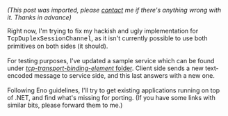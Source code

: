 *(This post was imported, please [contact](#/contact) me if there's anything wrong with it. Thanks in advance)*

Right now, I'm trying to fix my hackish and ugly implementation for <span style="font-family: courier new;">TcpDuplexSessionChannel</span>, as it isn't currently possible to use both primitives on both sides (it should).<br /><br />For testing purposes, I've updated a sample service which can be found under <a href="http://anonsvn.mono-project.com/source/trunk/olive/samples/services/tcp-transport-binding-element/"><span style="font-style: italic;">tcp-transport-binding-element</span> folder</a>. Client side sends a new text-encoded message to service side, and this last answers with a new one.<br /><br />Following Eno guidelines, I'll try to get existing applications running on top of .NET, and find what's missing for porting. (If you have some links with similar bits, please forward them to me.)